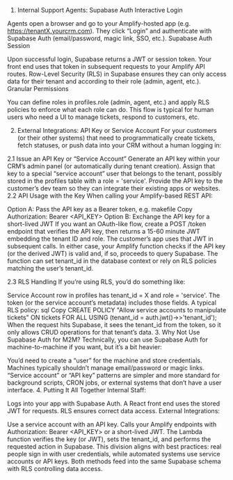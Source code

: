 1. Internal Support Agents: Supabase Auth
Interactive Login

Agents open a browser and go to your Amplify-hosted app (e.g. https://tenantX.yourcrm.com).
They click “Login” and authenticate with Supabase Auth (email/password, magic link, SSO, etc.).
Supabase Auth Session

Upon successful login, Supabase returns a JWT or session token.
Your front end uses that token in subsequent requests to your Amplify API routes.
Row-Level Security (RLS) in Supabase ensures they can only access data for their tenant and according to their role (admin, agent, etc.).
Granular Permissions

You can define roles in profiles.role (admin, agent, etc.) and apply RLS policies to enforce what each role can do.
This flow is typical for human users who need a UI to manage tickets, respond to customers, etc.

2. External Integrations: API Key or Service Account
For your customers (or their other systems) that need to programmatically create tickets, fetch statuses, or push data into your CRM without a human logging in:

2.1 Issue an API Key or “Service Account”
Generate an API key within your CRM’s admin panel (or automatically during tenant creation).
Assign that key to a special “service account” user that belongs to the tenant, possibly stored in the profiles table with a role = 'service'.
Provide the API key to the customer’s dev team so they can integrate their existing apps or websites.
2.2 API Usage with the Key
When calling your Amplify-based REST API:

Option A: Pass the API key as a Bearer token, e.g.
makefile
Copy
Authorization: Bearer <API_KEY>
Option B: Exchange the API key for a short-lived JWT
If you want an OAuth-like flow, create a POST /token endpoint that verifies the API key, then returns a 15-60 minute JWT embedding the tenant ID and role. The customer’s app uses that JWT in subsequent calls.
In either case, your Amplify function checks if the API key (or the derived JWT) is valid and, if so, proceeds to query Supabase. The function can set tenant_id in the database context or rely on RLS policies matching the user’s tenant_id.

2.3 RLS Handling
If you’re using RLS, you’d do something like:

Service Account row in profiles has tenant_id = X and role = 'service'.
The token (or the service account’s metadata) includes those fields.
A typical RLS policy:
sql
Copy
CREATE POLICY "Allow service accounts to manipulate tickets"
ON tickets
FOR ALL
USING (tenant_id = auth.jwt()->>'tenant_id');
When the request hits Supabase, it sees the tenant_id from the token, so it only allows CRUD operations for that tenant’s data.
3. Why Not Use Supabase Auth for M2M?
Technically, you can use Supabase Auth for machine-to-machine if you want, but it’s a bit heavier:

You’d need to create a “user” for the machine and store credentials.
Machines typically shouldn’t manage email/password or magic links.
“Service account” or “API key” patterns are simpler and more standard for background scripts, CRON jobs, or external systems that don’t have a user interface.
4. Putting It All Together
Internal Staff:

Logs into your app with Supabase Auth.
A React front end uses the stored JWT for requests.
RLS ensures correct data access.
External Integrations:

Use a service account with an API key.
Calls your Amplify endpoints with Authorization: Bearer <API_KEY> or a short-lived JWT.
The Lambda function verifies the key (or JWT), sets the tenant_id, and performs the requested action in Supabase.
This division aligns with best practices: real people sign in with user credentials, while automated systems use service accounts or API keys. Both methods feed into the same Supabase schema with RLS controlling data access.